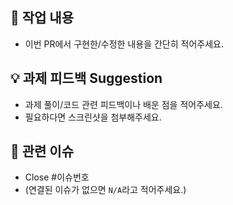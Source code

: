 ## 📌 작업 내용
- 이번 PR에서 구현한/수정한 내용을 간단히 적어주세요.

## 💡 과제 피드백 Suggestion
- 과제 풀이/코드 관련 피드백이나 배운 점을 적어주세요.
- 필요하다면 스크린샷을 첨부해주세요.

## 🔗 관련 이슈
- Close #이슈번호
- (연결된 이슈가 없으면 `N/A`라고 적어주세요.)
